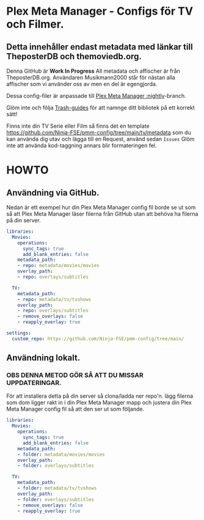 # Plex Meta Manager - Configs för TV och Filmer.
## Detta innehåller endast metadata med länkar till TheposterDB och themoviedb.org.

Denna GitHub är **Work In Progress** All metadata och affischer är från TheposterDB.org. Användaren Musikmann2000 står för nästan alla affischer som vi använder oss av men en del är egengjorda.

Dessa config-filer är anpassade till [Plex Meta Manager :nightly](https://metamanager.wiki/en/latest/index.html)-branch.

Glöm inte och följa [Trash-guides](https://trash-guides.info/) för att namnge ditt bibliotek på ett korrekt sätt!


Finns inte din TV Serie eller Film så finns det en template https://github.com/Ninja-FSE/pmm-config/tree/main/tv/metadata som du kan använda dig utav och lägga till en Request, använd sedan ```Issues```
Glöm inte att använda kod-taggning annars blir formateringen fel.

# HOWTO
## Användning via GitHub.
Nedan är ett exempel hur din Plex Meta Manager config fil borde se ut som så att Plex Meta Manager läser filerna från GitHub utan att behöva ha filerna på din server.

```yaml
libraries:
  Movies:
    operations:
      sync_tags: true
      add_blank_entries: false
    metadata_path:
    - repo: metadata/movies/movies
    overlay_path:
    - repo: overlays/subtitles

  TV:
    metadata_path:
    - repo: metadata/tv/tvshows
    overlay_path:
    - repo: overlays/subtitles
    - remove_overlays: false
    - reapply_overlay: true

settings:
  custom_repo: https://github.com/Ninja-FSE/pmm-config/tree/main/
 ```

## Användning lokalt.
### OBS DENNA METOD GÖR SÅ ATT DU MISSAR UPPDATERINGAR.
För att installera detta på din server så clona/ladda ner repo'n. lägg filerna som dom ligger rakt in i din Plex Meta Manager mapp och justera din Plex Meta Manager config fil så att den ser ut som följande.

```yaml
libraries:
  Movies:
    operations:
      sync_tags: true
      add_blank_entries: false
    metadata_path:
    - folder: metadata/movies/movies
    overlay_path:
    - folder: overlays/subtitles

  TV:
    metadata_path:
    - folder: metadata/tv/tvshows
    overlay_path:
    - folder: overlays/subtitles
    - remove_overlays: false
    - reapply_overlay: true
 ```